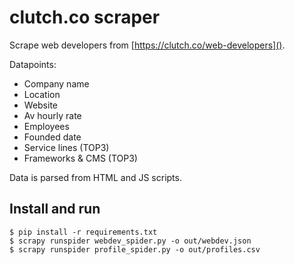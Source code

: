 clutch.co scraper
=================

Scrape web developers from [https://clutch.co/web-developers]().

Datapoints:
* Company name
* Location
* Website
* Av hourly rate
* Employees
* Founded date
* Service lines (TOP3)
* Frameworks & CMS (TOP3)

Data is parsed from HTML and JS scripts.

## Install and run
```console
$ pip install -r requirements.txt
$ scrapy runspider webdev_spider.py -o out/webdev.json
$ scrapy runspider profile_spider.py -o out/profiles.csv
```
